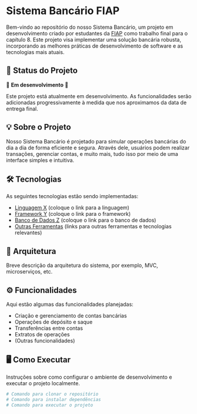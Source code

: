 # Sistema Bancário FIAP

Bem-vindo ao repositório do nosso Sistema Bancário, um projeto em desenvolvimento criado por estudantes da [FIAP](https://www.fiap.com.br/) como trabalho final para o capítulo 8. Este projeto visa implementar uma solução bancária robusta, incorporando as melhores práticas de desenvolvimento de software e as tecnologias mais atuais.

## 🚧 Status do Projeto

🔨 **Em desenvolvimento** 🔨

Este projeto está atualmente em desenvolvimento. As funcionalidades serão adicionadas progressivamente à medida que nos aproximamos da data de entrega final.

## 💡 Sobre o Projeto

Nosso Sistema Bancário é projetado para simular operações bancárias do dia a dia de forma eficiente e segura. Através dele, usuários podem realizar transações, gerenciar contas, e muito mais, tudo isso por meio de uma interface simples e intuitiva.

## 🛠 Tecnologias

As seguintes tecnologias estão sendo implementadas:

- [Linguagem X](#) (coloque o link para a linguagem)
- [Framework Y](#) (coloque o link para o framework)
- [Banco de Dados Z](#) (coloque o link para o banco de dados)
- [Outras Ferramentas](#) (links para outras ferramentas e tecnologias relevantes)

## 📐 Arquitetura

Breve descrição da arquitetura do sistema, por exemplo, MVC, microserviços, etc.

## ⚙️ Funcionalidades

Aqui estão algumas das funcionalidades planejadas:

- Criação e gerenciamento de contas bancárias
- Operações de depósito e saque
- Transferências entre contas
- Extratos de operações
- (Outras funcionalidades)

## 🖥️ Como Executar

Instruções sobre como configurar o ambiente de desenvolvimento e executar o projeto localmente.

```bash
# Comando para clonar o repositório
# Comando para instalar dependências
# Comando para executar o projeto
